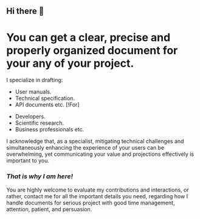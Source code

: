 ## Hi there 👋
# You can get a clear, precise and properly organized document for your any of your project. 

I specialize in drafting: 
+ User manuals.
+ Technical specification.
+  API documents etc.
  [!For]
* Developers.
* Scientific research.
*  Business professionals etc. 

I acknowledge that, as a specialist, mitigating technical challenges and simultaneously enhancing the experience of your users can be overwhelming, yet communicating your value and projections effectively is important to you. 
### _That is why I am here!_

You are highly welcome to evaluate my contributions and interactions, or rather, contact me for all the important details you need, regarding how I handle documents for serious project with good time management, attention, patient, and persuasion.
<!--
**Good-Soma/Good-Soma** is a ✨ _special_ ✨ repository because its `README.md` (this file) appears on your GitHub profile.

Here are some ideas to get you started:

- 🔭 I’m currently working on ...
- 🌱 I’m currently learning ...
- 👯 I’m looking to collaborate on ...
- 🤔 I’m looking for help with ...
- 💬 Ask me about ...
- 📫 How to reach me: ...
- 😄 Pronouns: ...
- ⚡ Fun fact: ...
-->
